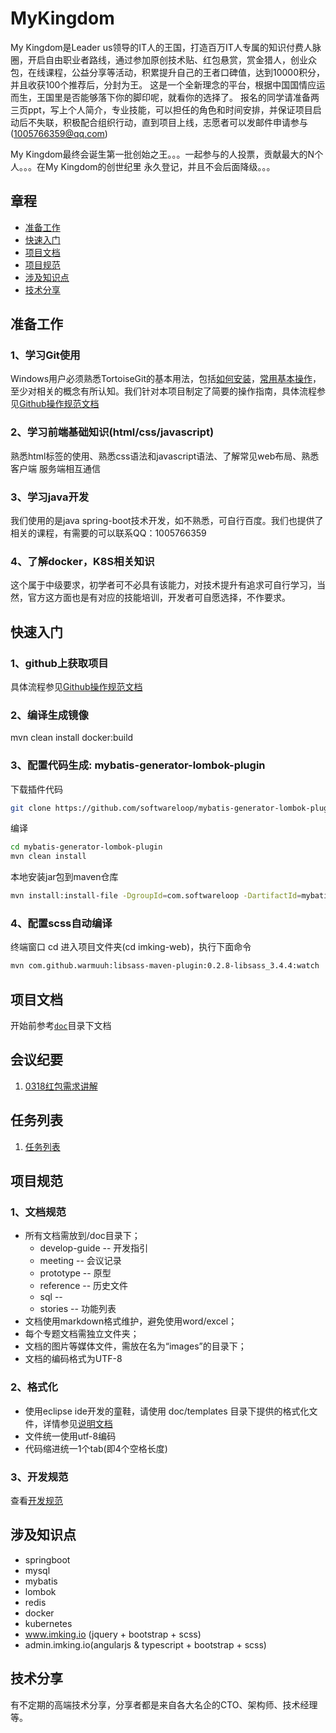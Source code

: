 # MyKingdom

My Kingdom是Leader us领导的IT人的王国，打造百万IT人专属的知识付费人脉圈，开启自由职业者路线，通过参加原创技术贴、红包悬赏，赏金猎人，创业众包，在线课程，公益分享等活动，积累提升自己的王者口碑值，达到10000积分，并且收获100个推荐后，分封为王。
这是一个全新理念的平台，根据中国国情应运而生，王国里是否能够落下你的脚印呢，就看你的选择了。
报名的同学请准备两三页ppt，写上个人简介，专业技能，可以担任的角色和时间安排，并保证项目启动后不失联，积极配合组织行动，直到项目上线，志愿者可以发邮件申请参与(1005766359@qq.com)

My Kingdom最终会诞生第一批创始之王。。。一起参与的人投票，贡献最大的N个人。。。在My Kingdom的创世纪里 永久登记，并且不会后面降级。。。

## 章程
* [准备工作](#准备工作)
* [快速入门](#快速入门)
* [项目文档](#项目文档)
* [项目规范](#项目规范)
* [涉及知识点](#涉及知识点)
* [技术分享](#技术分享)


## 准备工作
###	1、学习Git使用
Windows用户必须熟悉TortoiseGit的基本用法，包括[如何安装](http://blog.csdn.net/renfufei/article/details/41647937)，[常用基本操作](http://blog.csdn.net/qx1995318/article/details/52006561)，至少对相关的概念有所认知。我们针对本项目制定了简要的操作指南，具体流程参见[Github操作规范文档](/doc/develop-guide/github-develop-guide.md)

###	2、学习前端基础知识(html/css/javascript)
熟悉html标签的使用、熟悉css语法和javascript语法、了解常见web布局、熟悉客户端 服务端相互通信

### 3、学习java开发
我们使用的是java spring-boot技术开发，如不熟悉，可自行百度。我们也提供了相关的课程，有需要的可以联系QQ：1005766359

###	4、了解docker，K8S相关知识
这个属于中级要求，初学者可不必具有该能力，对技术提升有追求可自行学习，当然，官方这方面也是有对应的技能培训，开发者可自愿选择，不作要求。


## 快速入门
###	1、github上获取项目
具体流程参见[Github操作规范文档](/doc/develop-guide/github-develop-guide.md)

###	2、编译生成镜像
mvn clean install docker:build

### 3、配置代码生成: mybatis-generator-lombok-plugin
下载插件代码
```bash
git clone https://github.com/softwareloop/mybatis-generator-lombok-plugin.git
```

编译
```bash
cd mybatis-generator-lombok-plugin
mvn clean install
```

本地安装jar包到maven仓库
```bash
mvn install:install-file -DgroupId=com.softwareloop -DartifactId=mybatis-generator-lombok-plugin -Dversion=1.0-SNAPSHOT -Dpackaging=jar -Dfile=/Users/xqy/projects/mybatis-generator-lombok-plugin/target/mybatis-generator-lombok-plugin-1.0-SNAPSHOT.jar
```

### 4、配置scss自动编译
终端窗口 cd 进入项目文件夹(cd imking-web)，执行下面命令
```bash
mvn com.github.warmuuh:libsass-maven-plugin:0.2.8-libsass_3.4.4:watch
```


## 项目文档
开始前参考[`doc`](/doc/README.md)目录下文档

## 会议纪要
 1. [0318红包需求讲解](/doc/meeting/0318.md)

## 任务列表
 1. [任务列表](/doc/tasklist.md)

## 项目规范
###	1、文档规范
 * 所有文档需放到/doc目录下；
   + develop-guide -- 开发指引
   + meeting -- 会议记录
   + prototype -- 原型
   + reference -- 历史文件
   + sql --
   + stories -- 功能列表
 * 文档使用markdown格式维护，避免使用word/excel；
 * 每个专题文档需独立文件夹；
 * 文档的图片等媒体文件，需放在名为“images”的目录下；
 * 文档的编码格式为UTF-8

###	2、格式化
 * 使用eclipse ide开发的童鞋，请使用 doc/templates 目录下提供的格式化文件，详情参见[说明文档](/doc/templates/README.md)
 * 文件统一使用utf-8编码
 * 代码缩进统一1个tab(即4个空格长度)

### 3、开发规范
查看[开发规范](/doc/norm.md)

## 涉及知识点
 * springboot
 * mysql
 * mybatis
 * lombok
 * redis
 * docker
 * kubernetes
 * www.imking.io (jquery + bootstrap + scss)
 * admin.imking.io(angularjs & typescript + bootstrap + scss)


## 技术分享
有不定期的高端技术分享，分享者都是来自各大名企的CTO、架构师、技术经理等。
